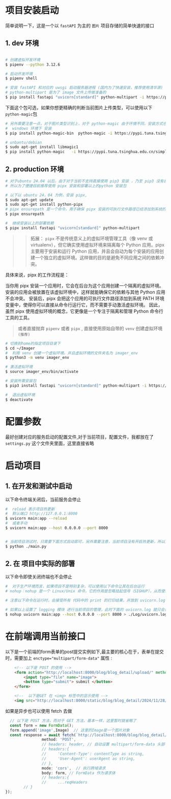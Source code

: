 
# 项目安装启动

简单说明一下，这是一个以 `fastAPI` 为主的 `图片` 项目存储的简单快速的接口


## 1. dev 环境

```bash

# 创建虚拟开发环境
$ pipenv --python 3.12.6

# 启动开发环境
$ pipenv shell 

# 安装 fastAPI 和对应的 uwsgi 启动服务器进程 (国内为了快速安装，推荐使用清华源)
# python-multipart 是为了 image 文件上传做准备的
$ pip install fastapi "uvicorn[standard]" python-multipart -i https://pypi.tuna.tsinghua.edu.cn/simple

```

下面这个包可选，如果你想更精确的判断当前图片上传类型，可以使用以下`python-magic`包

```bash
# 另外需要注意一点，对于图片类型识别上，对于 python-magic 由于环境不同，安装方式也不同，详情参考： https://pypi.org/project/python-magic/
#  windows 环境下 安装
$ pip install python-magic-bin  python-magic -i https://pypi.tuna.tsinghua.edu.cn/simple

# unbantu/debian
$ sudo apt-get install libmagic1
$ pip install python-magic   -i https://pypi.tuna.tsinghua.edu.cn/simple

```


## 2. production 环境


```bash
# 对于ubuntu 24.04 以后，由于对于当前不支持直接使用 pip3 安装 ，乃至 pip3 没有自带在默认的系统里面，同时在 pip3 安装时可能遇到 报错 `error: externally-managed-environment`
# 所以为了便捷目前推荐使用 pipx 安装和部署以上的python 安装包

# 以下以 ubuntu 24，04 为例，安装 pipx,
$ sudo apt-get update
$ sudo apt-get install python-pipx
# pipx ensurepath 是一个命令，用于确保 pipx 安装的可执行文件路径已经添加到系统的环境变量中。pipx 是一个用于隔离 Python 应用程序的工具，通过它可以方便地安装和运行 Python 脚本或应用。如果 pipx 的路径没有自动添加到 PATH 中，运行这个命令会帮你添加进去。
$ pipx ensurepath

#  继续安装以上的部署依赖
$ pipx install fastapi "uvicorn[standard]" python-multipart

```

>> 拓展：
`pipx` 不是传统意义上的虚拟环境管理工具（像 venv 或 virtualenv），但它确实使用虚拟环境来隔离每个 Python 应用。pipx 主要用于安装和运行 Python 应用，并且会自动为每个安装的应用创建一个独立的虚拟环境。这样做的目的是避免不同应用之间的依赖冲突。

具体来说，pipx 的工作流程是：

当你用 pipx 安装一个应用时，它会在后台为这个应用创建一个隔离的虚拟环境。
安装的应用会被放置在该虚拟环境中，这样就能确保它的依赖与其他 Python 应用不会冲突。
安装后，pipx 会把这个应用的可执行文件路径添加到系统 PATH 环境变量中，使得你可以直接从命令行运行它，而不需要手动激活虚拟环境。
因此，虽然 pipx 使用虚拟环境的概念，它更像是一个专注于隔离和管理 Python 命令行工具的工具。


> 或者直接抛弃 `pipenv` 或者 `pipx` , 直接使用原始自带的 `venv` 创建虚拟环境`(推荐)`

```bash
# 切换到home的指定项目目录下
$ cd ~/Imager
#  利用 venv 创建一个虚拟环境，并且虚拟环境的文件夹名为 imager_env
$ python3 -m venv imager_env

# 激活虚拟环境 
$ source imager_env/bin/activate

# 安装所需安装包
$ pip3 install fastapi "uvicorn[standard]" python-multipart -i https://pypi.tuna.tsinghua.edu.cn/simple

#  退出虚拟环境
$ deactivate

```

# 配置参数

最好创建对应的服务启动的配置文件,对于当前项目，配置文件，我都放在了 `settings.py` 这个文件夹里面，这里直接省略


# 启动项目

## 1. 在开发和测试中启动

以下命令终端关闭后，当前服务会停止

```bash
#  reload 表示项目热更新
#  默认端口 http://127.0.0.1:8000
$ uvicorn main:app --reload
#  或者手动
$ uvicorn main:app --host 0.0.0.0 --port 8000


# 当前项目测试时，只需要下面方式启动即可，另外需要注意，当前项目没有开启热更新，所以更新完代码需要手动重启
$ python ./main.py   

```

## 2. 在 项目中实际的部署

以下命令即使关闭终端也不会停止

```bash
#  对于生产环境而言，如果项目不是特别复杂，可以使用以下命令让其在后台运行
# nohup：nohup 是一个 Linux/Unix 命令，它的作用是忽略挂起信号（SIGHUP），从而使得命令在终端关闭后依然能够继续运行。通常用于在后台启动长期运行的进程。

# 注意以下命令在运行时，会接受所有 代码中的 print 的打印结果，并放到 uvicorn.log 里面，而如果不想要这种结果，可以使用 logging 模块，自定义日志输出（比较推荐 logging，这也是我这么做的）

# 如果以上设置了 logging 模块 进行当前项目的管理，此时下面的 uvicorn.log 就只会记录项目的启动和重启的记录，由于项目不会经常重启，所以不用关心以下项目文件的大小
$ nohup uvicorn main:app --host 0.0.0.0 --port 8000 > ./Log/uvicorn.log &

```

# 在前端调用当前接口

以下是一个前端的form表单的post提交实例如下,最主要的核心在于，表单在提交时，需要加上 `enctype="multipart/form-data"` 属性 :

```html
    <!-- 以下是 POST 的使用 -->
    <form action="http://localhost:8000/blog/blog_detail/upload/" method="post"  enctype="multipart/form-data">
        <input type="file" name="image">
        <button type="submit"> submit </button>
    </form>

    <!--  以下是GET 在 <img> 标签中的显示使用 -->
    <img src="http://localhost:8000/static/blog/blog_detail/2024/11/28/4caf9be0-2098-4684-adec-17196b022991.png" alt="">
```

如果是异步也可以使用 fetch 去做

```ts
  // 以下是 POST 方法，而对于 GET 方法，基本一样，这里暂时就省略了 
  const form = new FormData();  
  form.append('image',Image)  // 这里的Image是一个图片对象
  const response = await fetch(`http://localhost:8000/blog/blog_detail/upload/`, {  // 对于hander 默认情况下，fetch 会自动添加
                method: 'POST',
                // headers: header, // 自动设置 multipart/form-data 头部
                // headers:{
                //     'Content-Type': contentType as string,
                //     'User-Agent': userAgent as string,
                // },
                mode: 'cors',  // 执行跨域请求
                body: form, // FormData 作为请求体
                // headers:{
                //     ...reqHeaders
        // }
});


```

